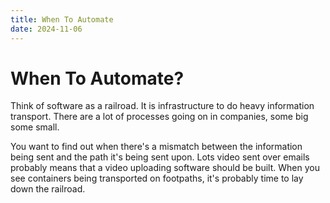 ```yaml
---
title: When To Automate
date: 2024-11-06
---
```

# When To Automate?

Think of software as a railroad. It is infrastructure to do heavy information transport. There are a lot of processes going on in companies, some big some small. 

You want to find out when there's a mismatch between the information being sent and the path it's being sent upon. Lots video sent over emails probably means that a video uploading software should be built. When you see containers being transported on footpaths, it's probably time to lay down the railroad. 

